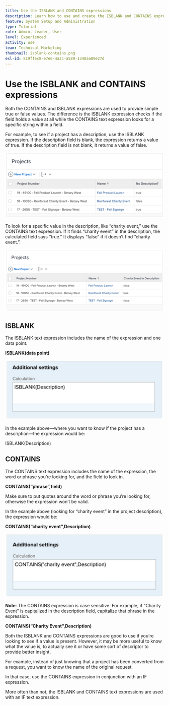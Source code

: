 ```yaml
---
title: Use the ISBLANK and CONTAINS expressions
description: Learn how to use and create the ISBLANK and CONTAINS expressions in the a calculated field in Adobe [!DNL Workfront].
feature: System Setup and Administration
type: Tutorial
role: Admin, Leader, User
level: Experienced
activity: use
team: Technical Marketing
thumbnail: isblank-contains.png
exl-id: 819ffec8-e7e6-4a3c-a589-1348aa09e27d
---
```

# Use the ISBLANK and CONTAINS expressions

Both the CONTAINS and ISBLANK expressions are used to provide simple true or false values. The difference is the ISBLANK expression checks if the field holds a value at all while the CONTAINS text expression looks for a specific string within a field.

For example, to see if a project has a description, use the ISBLANK expression. If the description field is blank, the expression returns a value of true. If the description field is not blank, it returns a value of false.

![Workload balancer with utilization report](assets/isblank01.png)

To look for a specific value in the description, like “charity event,” use the CONTAINS text expression. If it finds “charity event” in the description, the calculated field says “true.” It displays “false” if it doesn’t find “charity event.”.

![Workload balancer with utilization report](assets/isblank02.png)

## ISBLANK

The ISBLANK text expression includes the name of the expression and one data point. 

**ISBLANK(data point)**

![Workload balancer with utilization report](assets/isblank03.png)

In the example above—where you want to know if the project has a description—the expression would be:

ISBLANK(Description)

## CONTAINS

The CONTAINS text expression includes the name of the expression, the word or phrase you’re looking for, and the field to look in. 

**CONTAINS(“phrase”,field)**

Make sure to put quotes around the word or phrase you’re looking for, otherwise the expression won’t be valid.

In the example above (looking for “charity event” in the project description), the expression would be:

**CONTAINS(“charity event”,Description)**

![Workload balancer with utilization report](assets/isblank04.png)

**Note**: The CONTAINS expression is case sensitive. For example, if “Charity Event” is capitalized in the description field, capitalize that phrase in the expression.

**CONTAINS(“Charity Event”,Description)**

Both the ISBLANK and CONTAINS expressions are good to use if you’re looking to see if a value is present. However, it may be more useful to know what the value is, to actually see it or have some sort of descriptor to provide better insight.

For example, instead of just knowing that a project has been converted from a request, you want to know the name of the original request. 

In that case, use the CONTAINS expression in conjunction with an IF expression. 

More often than not, the ISBLANK and CONTAINS text expressions are used with an IF text expression.
